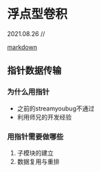 # 浮点型卷积

2021.08.26
//

[markdown](https://www.youtube.com/watch?v=EigxHkpqJdA "需要用到翻墙软件") 


## 指针数据传输

### 为什么用指针

- 之前的streamyoubug不通过
- 利用师兄的开发经验

### 用指针需要做哪些

1. 子模块的建立
2. 数据复用与重排


